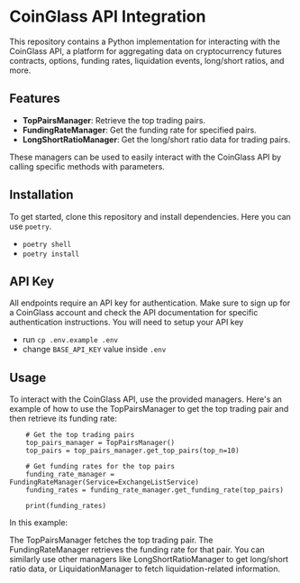 # CoinGlass API Integration

This repository contains a Python implementation for interacting with the CoinGlass API, a platform for aggregating data on cryptocurrency futures contracts, options, funding rates, liquidation events, long/short ratios, and more.

## Features

- **TopPairsManager**: Retrieve the top trading pairs.
- **FundingRateManager**: Get the funding rate for specified pairs.
- **LongShortRatioManager**: Get the long/short ratio data for trading pairs.
  
These managers can be used to easily interact with the CoinGlass API by calling specific methods with parameters.

## Installation

To get started, clone this repository and install dependencies. Here you can use `poetry`.

- `poetry shell`
- `poetry install`


## API Key
All endpoints require an API key for authentication. Make sure to sign up for a CoinGlass account and check the API documentation for specific authentication instructions. You will need to setup your API key
- run `cp .env.example .env`
- change `BASE_API_KEY` value inside `.env`

## Usage

To interact with the CoinGlass API, use the provided managers. Here's an example of how to use the TopPairsManager to get the top trading pair and then retrieve its funding rate:

```
    # Get the top trading pairs
    top_pairs_manager = TopPairsManager()
    top_pairs = top_pairs_manager.get_top_pairs(top_n=10)

    # Get funding rates for the top pairs
    funding_rate_manager = FundingRateManager(Service=ExchangeListService)
    funding_rates = funding_rate_manager.get_funding_rate(top_pairs)

    print(funding_rates)
```

In this example:

The TopPairsManager fetches the top trading pair.
The FundingRateManager retrieves the funding rate for that pair.
You can similarly use other managers like LongShortRatioManager to get long/short ratio data, or LiquidationManager to fetch liquidation-related information.
